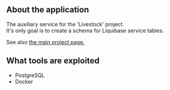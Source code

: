 <a name="readme-top"></a>

## About the application
The auxiliary service for the 'Livestock' project.<br />
It's only goal is to create a schema for Liquibase service tables.
<p>
See also <a href="https://github.com/lukesukhanov/livestock">the main project page.</a>

## What tools are exploited
<ul>
  <li>PostgreSQL</li>
  <li>Docker</li>
</ul>
